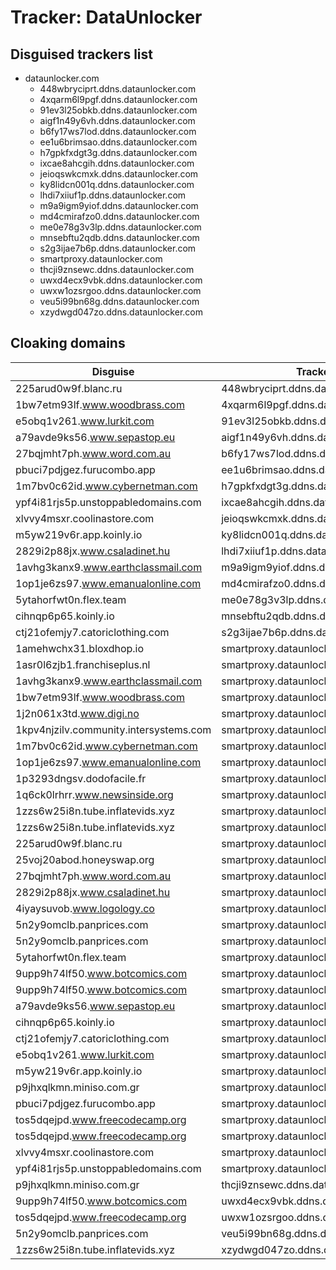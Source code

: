 # Tracker: DataUnlocker

## Disguised trackers list

* dataunlocker.com
    * 448wbryciprt.ddns.dataunlocker.com
    * 4xqarm6l9pgf.ddns.dataunlocker.com
    * 91ev3l25obkb.ddns.dataunlocker.com
    * aigf1n49y6vh.ddns.dataunlocker.com
    * b6fy17ws7lod.ddns.dataunlocker.com
    * ee1u6brimsao.ddns.dataunlocker.com
    * h7gpkfxdgt3g.ddns.dataunlocker.com
    * ixcae8ahcgih.ddns.dataunlocker.com
    * jeioqswkcmxk.ddns.dataunlocker.com
    * ky8lidcn001q.ddns.dataunlocker.com
    * lhdi7xiiuf1p.ddns.dataunlocker.com
    * m9a9igm9yiof.ddns.dataunlocker.com
    * md4cmirafzo0.ddns.dataunlocker.com
    * me0e78g3v3lp.ddns.dataunlocker.com
    * mnsebftu2qdb.ddns.dataunlocker.com
    * s2g3ijae7b6p.ddns.dataunlocker.com
    * smartproxy.dataunlocker.com
    * thcji9znsewc.ddns.dataunlocker.com
    * uwxd4ecx9vbk.ddns.dataunlocker.com
    * uwxw1ozsrgoo.ddns.dataunlocker.com
    * veu5i99bn68g.ddns.dataunlocker.com
    * xzydwgd047zo.ddns.dataunlocker.com

## Cloaking domains

| Disguise | Tracker |
| ---- | ---- |
| 225arud0w9f.blanc.ru | 448wbryciprt.ddns.dataunlocker.com |
| 1bw7etm93lf.www.woodbrass.com | 4xqarm6l9pgf.ddns.dataunlocker.com |
| e5obq1v261.www.lurkit.com | 91ev3l25obkb.ddns.dataunlocker.com |
| a79avde9ks56.www.sepastop.eu | aigf1n49y6vh.ddns.dataunlocker.com |
| 27bqjmht7ph.www.word.com.au | b6fy17ws7lod.ddns.dataunlocker.com |
| pbuci7pdjgez.furucombo.app | ee1u6brimsao.ddns.dataunlocker.com |
| 1m7bv0c62id.www.cybernetman.com | h7gpkfxdgt3g.ddns.dataunlocker.com |
| ypf4i81rjs5p.unstoppabledomains.com | ixcae8ahcgih.ddns.dataunlocker.com |
| xlvvy4msxr.coolinastore.com | jeioqswkcmxk.ddns.dataunlocker.com |
| m5yw219v6r.app.koinly.io | ky8lidcn001q.ddns.dataunlocker.com |
| 2829i2p88jx.www.csaladinet.hu | lhdi7xiiuf1p.ddns.dataunlocker.com |
| 1avhg3kanx9.www.earthclassmail.com | m9a9igm9yiof.ddns.dataunlocker.com |
| 1op1je6zs97.www.emanualonline.com | md4cmirafzo0.ddns.dataunlocker.com |
| 5ytahorfwt0n.flex.team | me0e78g3v3lp.ddns.dataunlocker.com |
| cihnqp6p65.koinly.io | mnsebftu2qdb.ddns.dataunlocker.com |
| ctj21ofemjy7.catoriclothing.com | s2g3ijae7b6p.ddns.dataunlocker.com |
| 1amehwchx31.bloxdhop.io | smartproxy.dataunlocker.com |
| 1asr0l6zjb1.franchiseplus.nl | smartproxy.dataunlocker.com |
| 1avhg3kanx9.www.earthclassmail.com | smartproxy.dataunlocker.com |
| 1bw7etm93lf.www.woodbrass.com | smartproxy.dataunlocker.com |
| 1j2n061x3td.www.digi.no | smartproxy.dataunlocker.com |
| 1kpv4njzilv.community.intersystems.com | smartproxy.dataunlocker.com |
| 1m7bv0c62id.www.cybernetman.com | smartproxy.dataunlocker.com |
| 1op1je6zs97.www.emanualonline.com | smartproxy.dataunlocker.com |
| 1p3293dngsv.dodofacile.fr | smartproxy.dataunlocker.com |
| 1q6ck0lrhrr.www.newsinside.org | smartproxy.dataunlocker.com |
| 1zzs6w25i8n.tube.inflatevids.xyz | smartproxy.dataunlocker.com |
| 1zzs6w25i8n.tube.inflatevids.xyz | smartproxy.dataunlocker.com |
| 225arud0w9f.blanc.ru | smartproxy.dataunlocker.com |
| 25voj20abod.honeyswap.org | smartproxy.dataunlocker.com |
| 27bqjmht7ph.www.word.com.au | smartproxy.dataunlocker.com |
| 2829i2p88jx.www.csaladinet.hu | smartproxy.dataunlocker.com |
| 4iyaysuvob.www.logology.co | smartproxy.dataunlocker.com |
| 5n2y9omclb.panprices.com | smartproxy.dataunlocker.com |
| 5n2y9omclb.panprices.com | smartproxy.dataunlocker.com |
| 5ytahorfwt0n.flex.team | smartproxy.dataunlocker.com |
| 9upp9h74lf50.www.botcomics.com | smartproxy.dataunlocker.com |
| 9upp9h74lf50.www.botcomics.com | smartproxy.dataunlocker.com |
| a79avde9ks56.www.sepastop.eu | smartproxy.dataunlocker.com |
| cihnqp6p65.koinly.io | smartproxy.dataunlocker.com |
| ctj21ofemjy7.catoriclothing.com | smartproxy.dataunlocker.com |
| e5obq1v261.www.lurkit.com | smartproxy.dataunlocker.com |
| m5yw219v6r.app.koinly.io | smartproxy.dataunlocker.com |
| p9jhxqlkmn.miniso.com.gr | smartproxy.dataunlocker.com |
| pbuci7pdjgez.furucombo.app | smartproxy.dataunlocker.com |
| tos5dqejpd.www.freecodecamp.org | smartproxy.dataunlocker.com |
| tos5dqejpd.www.freecodecamp.org | smartproxy.dataunlocker.com |
| xlvvy4msxr.coolinastore.com | smartproxy.dataunlocker.com |
| ypf4i81rjs5p.unstoppabledomains.com | smartproxy.dataunlocker.com |
| p9jhxqlkmn.miniso.com.gr | thcji9znsewc.ddns.dataunlocker.com |
| 9upp9h74lf50.www.botcomics.com | uwxd4ecx9vbk.ddns.dataunlocker.com |
| tos5dqejpd.www.freecodecamp.org | uwxw1ozsrgoo.ddns.dataunlocker.com |
| 5n2y9omclb.panprices.com | veu5i99bn68g.ddns.dataunlocker.com |
| 1zzs6w25i8n.tube.inflatevids.xyz | xzydwgd047zo.ddns.dataunlocker.com |